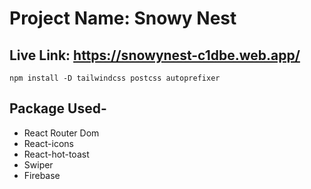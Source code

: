 # Project Name: Snowy Nest

## Live Link: https://snowynest-c1dbe.web.app/

<pre><code>npm install -D tailwindcss postcss autoprefixer</code></pre>

## Package Used-

- React Router Dom
- React-icons
- React-hot-toast
- Swiper
- Firebase
